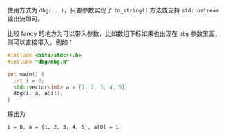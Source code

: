 使用方式为 `dbg(...)`，只要参数实现了 `to_string()` 方法或支持 `std::ostream` 输出流即可。

比较 fancy 的地方为可以带入参数，比如数组下标如果也出现在 `dbg` 参数里面，则可以直接带入，例如：

```c++
#include <bits/stdc++.h>
#include "dbg/dbg.h"

int main() {
  int i = 0;
  std::vector<int> a = {1, 2, 3, 4, 5};
  dbg(i, a, a[i]);
}
```

输出为

```
i = 0, a = {1, 2, 3, 4, 5}, a[0] = 1
```